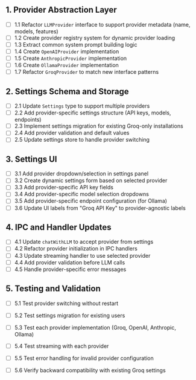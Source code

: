 ## 1. Provider Abstraction Layer
- [ ] 1.1 Refactor `LLMProvider` interface to support provider metadata (name, models, features)
- [ ] 1.2 Create provider registry system for dynamic provider loading
- [ ] 1.3 Extract common system prompt building logic
- [ ] 1.4 Create `OpenAIProvider` implementation
- [ ] 1.5 Create `AnthropicProvider` implementation  
- [ ] 1.6 Create `OllamaProvider` implementation
- [ ] 1.7 Refactor `GroqProvider` to match new interface patterns

## 2. Settings Schema and Storage
- [ ] 2.1 Update `Settings` type to support multiple providers
- [ ] 2.2 Add provider-specific settings structure (API keys, models, endpoints)
- [ ] 2.3 Implement settings migration for existing Groq-only installations
- [ ] 2.4 Add provider validation and default values
- [ ] 2.5 Update settings store to handle provider switching

## 3. Settings UI
- [ ] 3.1 Add provider dropdown/selection in settings panel
- [ ] 3.2 Create dynamic settings form based on selected provider
- [ ] 3.3 Add provider-specific API key fields
- [ ] 3.4 Add provider-specific model selection dropdowns
- [ ] 3.5 Add provider-specific endpoint configuration (for Ollama)
- [ ] 3.6 Update UI labels from "Groq API Key" to provider-agnostic labels

## 4. IPC and Handler Updates
- [ ] 4.1 Update `chatWithLLM` to accept provider from settings
- [ ] 4.2 Refactor provider initialization in IPC handlers
- [ ] 4.3 Update streaming handler to use selected provider
- [ ] 4.4 Add provider validation before LLM calls
- [ ] 4.5 Handle provider-specific error messages

## 5. Testing and Validation
- [ ] 5.1 Test provider switching without restart
- [ ] 5.2 Test settings migration for existing users
- [ ] 5.3 Test each provider implementation (Groq, OpenAI, Anthropic, Ollama)
- [ ] 5.4 Test streaming with each provider
- [ ] 5.5 Test error handling for invalid provider configuration
- [ ] 5.6 Verify backward compatibility with existing Groq settings

